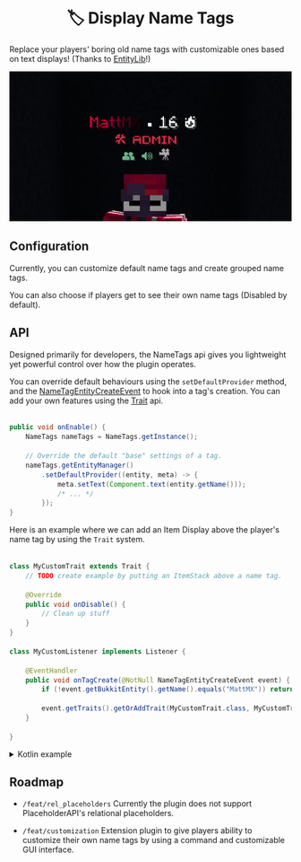<div>

<h1 align="center">🏷️ Display Name Tags</h1>

</div>

Replace your players' boring old name tags with customizable ones based on 
text displays! (Thanks to [EntityLib](https://github.com/Tofaa2/EntityLib)!)


<p align="center">
    <img width="650px" src=nametags.gif />
</p>


## Configuration

Currently, you can customize default name tags and create grouped name tags.

You can also choose if players get to see their own name tags (Disabled by default).

## API

Designed primarily for developers, the NameTags api gives you lightweight yet
powerful control over how the plugin operates.

You can override default behaviours using the `setDefaultProvider` method, and
the [NameTagEntityCreateEvent](./src/main/java/com/mattmx/nametags/event/NameTagEntityCreateEvent.java)
to hook into a tag's creation. You can add your own features using the 
[Trait](./src/main/java/com/mattmx/nametags/entity/trait/Trait.java) api.

```java

public void onEnable() {
    NameTags nameTags = NameTags.getInstance();
    
    // Override the default "base" settings of a tag.
    nameTags.getEntityManager()
        .setDefaultProvider((entity, meta) -> {
            meta.setText(Component.text(entity.getName()));
            /* ... */
        });
}

```

Here is an example where we can add an Item Display above the player's name tag
by using the `Trait` system.

```java

class MyCustomTrait extends Trait {
    // TODO create example by putting an ItemStack above a name tag.
    
    @Override
    public void onDisable() {
        // Clean up stuff
    }
}

class MyCustomListener implements Listener {
    
    @EventHandler
    public void onTagCreate(@NotNull NameTagEntityCreateEvent event) {
        if (!event.getBukkitEntity().getName().equals("MattMX")) return;
        
        event.getTraits().getOrAddTrait(MyCustomTrait.class, MyCustomTrait::new);
    }
    
}

```

<details>
    <summary>Kotlin example</summary>

Here is a brief example of Kotlin usage, and shows that you can use the nametags on entities other than just Players!

In this example, a dropped item will display a timer of 4 seconds before it is removed from the world, with a timer above it!

```kt
@EventHandler
fun onItemSpawn(event: ItemSpawnEvent) = event.apply {
    entity.isPersistent = false

    // Armour and tools should take longer to despawn
    val ticksTillRemove = 80 // 4 seconds

    val nameTagEntity = NameTags.getInstance()
        .entityManager
        .getOrCreateNameTagEntity(entity)

    nameTagEntity.modify { meta ->
        meta.isShadow = true
        meta.viewRange = 90f
        meta.backgroundColor = NameTags.TRANSPARENT
        meta.translation = Vector3f(0f, 0.45f, 0f)
        meta.billboardConstraints = AbstractDisplayMeta.BillboardConstraints.VERTICAL
        meta.textOpacity = (-180).toByte()
    }

    var counter = ticksTillRemove / 20L
    val update = runAsyncRepeat(20) {
        counter--
        nameTagEntity.modify { meta ->
            meta.text = Component.text(counter.toString()).color(NamedTextColor.RED)
        }
    }

    runSyncLater(ticksTillRemove) {
        update?.cancel()

        NameTags.getInstance()
            .entityManager
            .removeEntity(entity)
            ?.destroy()

        if (entity.isValid) {
            entity.remove()
        }
    }
}
```
    
</details>

## Roadmap

- `/feat/rel_placeholders`
    Currently the plugin does not support PlaceholderAPI's
    relational placeholders.

- `/feat/customization`
    Extension plugin to give players ability to customize their own
    name tags by using a command and customizable GUI interface.

